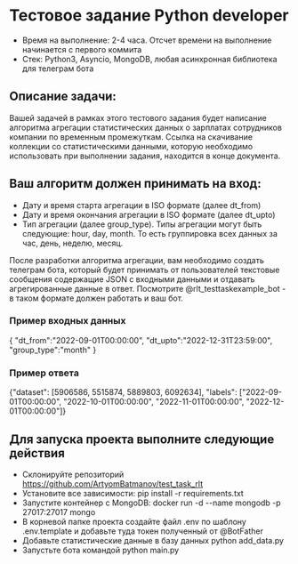 # Тестовое задание Python developer

- Время на выполнение: 2-4 часа. Отсчет времени на выполнение начинается с первого коммита
- Стек: Python3, Asyncio, MongoDB, любая асинхронная библиотека для телеграм бота

## Описание задачи:

Вашей задачей в рамках этого тестового задания будет написание
алгоритма агрегации статистических данных о зарплатах
сотрудников компании по временным промежуткам.
Ссылка на скачивание коллекции со статистическими данными,
которую необходимо использовать при выполнении задания, находится в конце документа.

## Ваш алгоритм должен принимать на вход:

- Дату и время старта агрегации в ISO формате (далее dt_from)
- Дату и время окончания агрегации в ISO формате (далее dt_upto)
- Тип агрегации (далее group_type). Типы агрегации могут быть следующие: hour, day, month. То есть группировка всех
  данных за час, день, неделю, месяц.

После разработки алгоритма агрегации, вам необходимо создать телеграм бота, который будет принимать от пользователей
текстовые сообщения содержащие JSON с входными данными и отдавать агрегированные данные в ответ.
Посмотрите @rlt_testtaskexample_bot - в таком формате должен работать и ваш бот.

### Пример входных данных

{
"dt_from":"2022-09-01T00:00:00",
"dt_upto":"2022-12-31T23:59:00",
"group_type":"month"
}

### Пример ответа

{"dataset": [5906586, 5515874, 5889803, 6092634],
"labels": ["2022-09-01T00:00:00", "2022-10-01T00:00:00", "2022-11-01T00:00:00", "2022-12-01T00:00:00"]}

## Для запуска проекта выполните следующие действия

- Склонируйте репозиторий https://github.com/ArtyomBatmanov/test_task_rlt
- Установите все зависимости: pip install -r requirements.txt
- Запустите контейнер с MongoDB: docker run -d --name mongodb -p 27017:27017 mongo
- В корневой папке проекта создайте файл .env по шаблону .env.template и добавьте туда токен полученный от @BotFather
- Добавьте статистические данные в базу данных python add_data.py
- Запустьте бота командой python main.py


